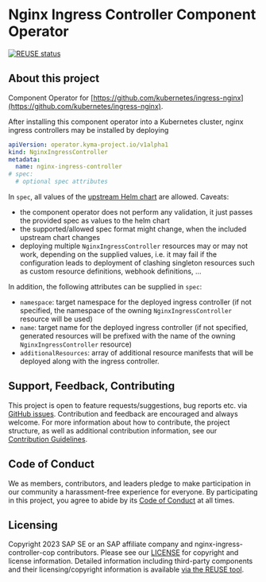 # Nginx Ingress Controller Component Operator

[![REUSE status](https://api.reuse.software/badge/github.com/SAP/nginx-ingress-controller-cop)](https://api.reuse.software/info/github.com/SAP/nginx-ingress-controller-cop)

## About this project

Component Operator for [https://github.com/kubernetes/ingress-nginx](https://github.com/kubernetes/ingress-nginx).

After installing this component operator into a Kubernetes cluster, nginx ingress controllers may be installed by deploying

```yaml
apiVersion: operator.kyma-project.io/v1alpha1
kind: NginxIngressController
metadata:
  name: nginx-ingress-controller
# spec:
  # optional spec attributes
```

In `spec`, all values of the [upstream Helm chart](https://github.com/kubernetes/ingress-nginx/tree/main/charts/ingress-nginx) are allowed. Caveats:
- the component operator does not perform any validation, it just passes the provided spec as values to the helm chart
- the supported/allowed spec format might change, when the included upstream chart changes
- deploying multiple `NginxIngressController` resources may or may not work, depending on the supplied values, i.e. it may fail if the configuration leads to deployment of clashing singleton resources such as custom resource definitions, webhook definitions, ...

In addition, the following attributes can be supplied in `spec`:
- `namespace`: target namespace for the deployed ingress controller (if not specified, the namespace of the owning `NginxIngressController` resource will be used)
- `name`: target name for the deployed ingress controller (if not specified, generated resources will be prefixed with the name of the owning `NginxIngressController` resource)
- `additionalResources`: array of additional resource manifests that will be deployed along with the ingress controller.

## Support, Feedback, Contributing

This project is open to feature requests/suggestions, bug reports etc. via [GitHub issues](https://github.com/SAP/nginx-ingress-controller-cop/issues). Contribution and feedback are encouraged and always welcome. For more information about how to contribute, the project structure, as well as additional contribution information, see our [Contribution Guidelines](CONTRIBUTING.md).

## Code of Conduct

We as members, contributors, and leaders pledge to make participation in our community a harassment-free experience for everyone. By participating in this project, you agree to abide by its [Code of Conduct](https://github.com/SAP/.github/blob/main/CODE_OF_CONDUCT.md) at all times.

## Licensing

Copyright 2023 SAP SE or an SAP affiliate company and nginx-ingress-controller-cop contributors. Please see our [LICENSE](LICENSE) for copyright and license information. Detailed information including third-party components and their licensing/copyright information is available [via the REUSE tool](https://api.reuse.software/info/github.com/SAP/nginx-ingress-controller-cop).
